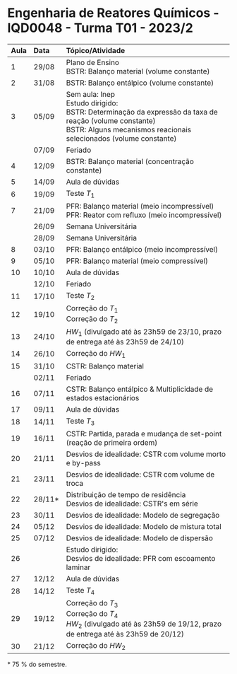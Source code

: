 # Engenharia de Reatores Químicos - IQD0048 - Turma T01 - 2023/2

| Aula | Data | Tópico/Atividade |
| :--- | :--- | :--- |
| 1 | 29/08 | Plano de Ensino <br> BSTR: Balanço material (volume constante) |
| 2 | 31/08 | BSTR: Balanço entálpico (volume constante) |
| 3 | 05/09 | Sem aula: Inep <br> Estudo dirigido: <br> BSTR: Determinação da expressão da taxa de reação (volume constante) <br> BSTR: Alguns mecanismos reacionais selecionados (volume constante) |
| | 07/09 | Feriado |
| 4 | 12/09 | BSTR: Balanço material (concentração constante) |
| 5 | 14/09 | Aula de dúvidas |
| 6 | 19/09 | Teste *T*<sub>1</sub> |
| 7 | 21/09 | PFR: Balanço material (meio incompressível) <br> PFR: Reator com refluxo (meio incompressível) |
| | 26/09 | Semana Universitária |
| | 28/09 | Semana Universitária |
| 8 | 03/10 | PFR: Balanço entálpico (meio incompressível) |
| 9 | 05/10 | PFR: Balanço material (meio compressível) |
| 10 | 10/10 | Aula de dúvidas |
| | 12/10 | Feriado |
| 11 | 17/10 | Teste *T*<sub>2</sub> |
| 12 | 19/10 | Correção do *T*<sub>1</sub> <br> Correção do *T*<sub>2</sub> |
| 13 | 24/10 | *HW*<sub>1</sub> (divulgado até às 23h59 de 23/10, prazo de entrega até às 23h59 de 24/10) |
| 14 | 26/10 | Correção do *HW*<sub>1</sub> |
| 15 | 31/10 | CSTR: Balanço material |
| | 02/11 | Feriado |
| 16 | 07/11 | CSTR: Balanço entálpico & Multiplicidade de estados estacionários |
| 17 | 09/11 | Aula de dúvidas |
| 18 | 14/11 | Teste *T*<sub>3</sub> |
| 19 | 16/11 | CSTR: Partida, parada e mudança de set-point (reação de primeira ordem) |
| 20 | 21/11 | Desvios de idealidade: CSTR com volume morto e by-pass |
| 21 | 23/11 | Desvios de idealidade: CSTR com volume de troca |
| 22 | 28/11* | Distribuição de tempo de residência <br> Desvios de idealidade: CSTR's em série |
| 23 | 30/11 | Desvios de idealidade: Modelo de segregação |
| 24 | 05/12 | Desvios de idealidade: Modelo de mistura total |
| 25 | 07/12 | Desvios de idealidade: Modelo de dispersão |
| 26 | | Estudo dirigido: <br> Desvios de idealidade: PFR com escoamento laminar |
| 27 | 12/12 | Aula de dúvidas |
| 28 | 14/12 | Teste *T*<sub>4</sub> |
| 29 | 19/12 | Correção do *T*<sub>3</sub> <br> Correção do *T*<sub>4</sub> <br> *HW*<sub>2</sub> (divulgado até às 23h59 de 19/12, prazo de entrega até às 23h59 de 20/12) |
| 30 | 21/12 | Correção do *HW*<sub>2</sub> |

\* 75 % do semestre.
